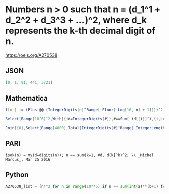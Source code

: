 # Numbers n \> 0 such that n \= \(d\_1^1 \+ d\_2^2 \+ d\_3^3 \+ \.\.\.\)^2, where d\_k represents the k\-th decimal digit of n\.
https://oeis.org/A270538
## JSON
```JSON
[0, 1, 81, 441, 3721]
```
## Mathematica
```Mathematica
f[n_] := (Plus @@ (IntegerDigits[n]^Range[ Floor[ Log[10, n] + 1]]))^2; Select[ Range[10^4], f[ # ] == # &]
```
```Mathematica
Select[Range[10^6]^2,With[{id=IntegerDigits[#]},#==Sum[ id[[i]]^i,{i,Length[id]}]^2]&] (* _Ray Chandler_, Apr 01 2016 *)
```
```Mathematica
Join[{0},Select[Range[4000],Total[IntegerDigits[#]^Range[ IntegerLength[ #]]]^2 ==#&]] (* _Harvey P. Dale_, Aug 21 2019 *)
```
## PARI
```PARI
isok(n) = my(d=digits(n)); n == sum(k=1, #d, d[k]^k)^2; \\ _Michel Marcus_, Mar 25 2016
```
## Python
```Python
A270538_list = [n**2 for n in range(10**6) if n == sum(int(a)**(b+1) for b, a in enumerate(str(n**2)))] # _Chai Wah Wu_, Apr 08 2016
```
